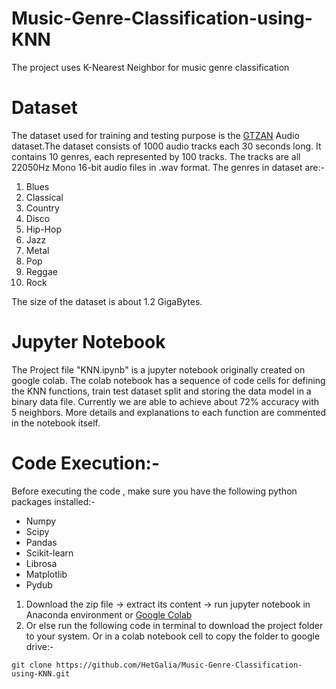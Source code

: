 # Music-Genre-Classification-using-KNN
The project uses K-Nearest Neighbor for music genre classification

# Dataset
The dataset used for training and testing purpose is the [GTZAN](http://marsyas.info/downloads/datasets.html) Audio dataset.The dataset consists of 1000 audio tracks each 30 seconds long. It contains 10 genres, each represented by 100 tracks. The tracks are all 22050Hz Mono 16-bit audio files in .wav format. The genres in dataset are:-
1. Blues
2. Classical
3. Country
4. Disco
5. Hip-Hop
6. Jazz
7. Metal 
8. Pop
9. Reggae
10. Rock

The size of the dataset is about 1.2 GigaBytes. 

# Jupyter Notebook
The Project file "KNN.ipynb" is a jupyter notebook originally created on google colab. The colab notebook has a sequence of code cells for defining the KNN functions, train test dataset split and storing the data model in a binary data file. Currently we are able to achieve about 72% accuracy with 5 neighbors. More details and explanations to each function are commented in the notebook itself.

# Code Execution:-
Before executing the code , make sure you have the following python packages installed:-
* Numpy
* Scipy
* Pandas
* Scikit-learn
* Librosa
* Matplotlib
* Pydub

1. Download the zip file -> extract its content -> run jupyter notebook in Anaconda environment or [Google Colab](https://colab.research.google.com/)
2. Or else run the following code in terminal to download the project folder to your system. Or in a colab notebook cell to copy the folder to google drive:-
``` 
git clone https://github.com/HetGalia/Music-Genre-Classification-using-KNN.git 
```

